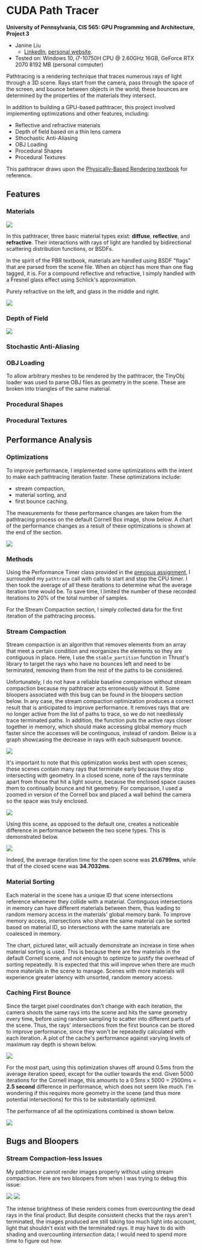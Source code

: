 CUDA Path Tracer
================

**University of Pennsylvania, CIS 565: GPU Programming and Architecture, Project 3**

* Janine Liu
  * [LinkedIn](https://www.linkedin.com/in/liujanine/), [personal website](https://www.janineliu.com/).
* Tested on: Windows 10, i7-10750H CPU @ 2.60GHz 16GB, GeForce RTX 2070 8192 MB (personal computer)

Pathtracing is a rendering technique that traces numerous rays of light through a 3D scene. Rays start from the camera, pass through the space of the screen, and bounce between objects in the world; these bounces are determined by the properties of the materials they intersect.

In addition to building a GPU-based pathtracer, this project involved implementing optimizations and other features, including:

- Reflective and refractive materials
- Depth of field based on a thin lens camera
- Sthochastic Anti-Aliasing
- OBJ Loading
- Procedural Shapes
- Procedural Textures

This pathtracer draws upon the [Physically-Based Rendering textbook](http://www.pbr-book.org/) for reference.

## Features

### Materials

![]("img/presentable/materials_guide.png")

In this pathtracer, three basic material types exist: **diffuse**, **reflective**, and **refractive**. Their interactions with rays of light are handled by bidirectional scattering distribution functions, or BSDFs.

In the spirit of the PBR textbook, materials are handled using BSDF "flags" that are parsed from the scene file. When an object has more than one flag tagged, it is. For a compound reflective and refractive, I simply handled with a Fresnel glass effect using Schlick's approximation.

Purely refractive on the left, and glass in the middle and right.

![]("img/presentable/glassmaterials.png")

### Depth of Field

![]("img/presentable/dof.png")

### Stochastic Anti-Aliasing



### OBJ Loading

To allow arbitrary meshes to be rendered by the pathtracer, the TinyObj loader was used to parse OBJ files as geometry in the scene. These are broken into triangles of the same material.

### Procedural Shapes

### Procedural Textures

## Performance Analysis

### Optimizations

To improve performance, I implemented some optimizations with the intent to make each pathtracing iteration faster. These optimizations include:
* stream compaction,
* material sorting, and
* first bounce caching.

The measurements for these performance changes are taken from the pathtracing process on the default Cornell Box image, show below. A chart of the performance changes as a result of these optimizations is shown at the end of the section.

![](img/presentable/diffuse.png)

### Methods
Using the Performance Timer class provided in the [previous assignment](https://github.com/j9liu/Project2-Stream-Compaction/), I surrounded my `pathtrace` call with calls to start and stop the CPU timer. I then took the average of all these iterations to determine what the average iteration time would be. To save time, I limited the number of these recorded iterations to 20% of the total number of samples.

For the Stream Compaction section, I simply collected data for the first iteration of the pathtracing process.

### Stream Compaction

Stream compaction is an algorithm that removes elements from an array that meet a certain condition and reorganizes the elements so they are contiguous in place. Here, I use the `stable_partition` function in Thrust's library to target the rays who have no bounces left and need to be terminated, removing them from the rest of the paths to be considered.

Unfortunately, I do not have a reliable baseline comparison without stream compaction because my pathtracer acts erroneously without it. Some bloopers associated with this bug can be found in the bloopers section below. In any case, the stream compaction optimization produces a correct result that is anticipated to improve performance. It removes rays that are no longer active from the list of paths to trace, so we do not needlessly trace terminated paths. In addition, the function puts the active rays closer together in memory, which should make accessing global memory much faster since the accesses will be continguous, instead of random. Below is a graph showcasing the decrease in rays with each subsequent bounce.

![](img/graphs/stream_compaction.png)

It's important to note that this optimization works best with open scenes; these scenes contain many rays that terminate early because they stop intersecting with geometry. In a closed scene, none of the rays terminate apart from those that hit a light source, because the enclosed space causes them to continually bounce and hit geometry. For comparison, I used a zoomed in version of the Cornell box and placed a wall behind the camera so the space was truly enclosed.

![](img/presentable/diffuse_close_up.png)

Using this scene, as opposed to the default one, creates a noticeable difference in performance between the two scene types. This is demonstrated below.

![](img/graphs/stream_compaction_2.png)

Indeed, the average iteration time for the open scene was **21.6799ms**, while that of the closed scene was **34.7032ms**.

### Material Sorting

Each material in the scene has a unique ID that scene intersections reference whenever they collide with a material. Continguous intersections in memory can have different materials between them, thus leading to random memory access in the materials' global memory bank. To improve memory access, intersections who share the same material can be sorted based on material ID, so intersections with the same materials are coalesced in memory.

The chart, pictured later, will actually demonstrate an increase in time when material sorting is used. This is because there are few materials in the default Cornell scene, and not enough to optimize to justify the overhead of sorting repeatedly. It is expected that this will improve when there are much more materials in the scene to manage. Scenes with more materials will experience greater latency with unsorted, random memory access.

### Caching First Bounce

Since the target pixel coordinates don't change with each iteration, the camera shoots the same rays into the scene and hits the same geometry every time, before using random sampling to scatter into different parts of the scene. Thus, the rays' intersections from the first bounce can be stored to improve performance, since they won't be repeatedly calculated with each iteration. A plot of the cache's performance against varying levels of maximum ray depth is shown below.

![](img/graphs/cache.png)

For the most part, using this optimization shaves off around 0.5ms from the average iteration speed, except for the outlier towards the end. Given 5000 iterations for the Cornell image, this amounts to a 0.5ms x 5000 = 2500ms = **2.5 second** difference in performance, which does not seem like much. I'm wondering if this requires more geometry in the scene (and thus more potential intersections) for this to be substantially optimized.

The performance of all the optimizations combined is shown below.

![](img/graphs/optimization_graph.png)

## Bugs and Bloopers
### Stream Compaction-less Issues

My pathtracer cannot render images properly without using stream compaction. Here are two bloopers from when I was trying to debug this issue:

![](img/bloopers/without_stream_compaction2.png)
![](img/bloopers/without_stream_compaction.png)

The intense brightness of these renders comes from overcounting the dead rays in the final product. But despite consistent checks that the rays aren't terminated, the images produced are still taking too much light into account, light that shouldn't exist with the terminated rays. It may have to do with shading and overcounting *intersection* data; I would need to spend more time to figure out how.